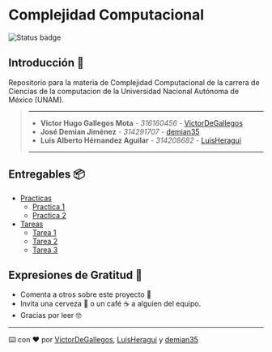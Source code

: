 # Complejidad Computacional 
![Status badge](https://img.shields.io/badge/status-en%20progreso-yellow?style=for-the-badge)

## Introducción 🏁

Repositorio para la materia de Complejidad Computacional de la carrera de Ciencias de la computacion de la Universidad Nacional Autónoma de México (UNAM).

> ---
>
> * **Victor Hugo Gallegos Mota** - *316160456* - [VictorDeGallegos](https://github.com/VictorDeGallegos)
> * **José Demian Jiménez** - *314291707* - [demian35](https://github.com/demian35)
> * **Luis Alberto Hérnandez Aguilar** - *314208682* - [LuisHeragui](https://github.com/LuisHeragui)
>
>
>
> ---

## Entregables 📦
* [Practicas]()
  * [Practica 1](https://github.com/VictorDeGallegos/Complejidad-Computacional/tree/main/practicas/Practica1)
  * [Practica 2](https://github.com/VictorDeGallegos/Complejidad-Computacional/tree/main/practicas/Practica2)
* [Tareas]()
  * [Tarea 1](https://github.com/VictorDeGallegos/Complejidad-Computacional/tree/main/tareas/tarea%201)
  * [Tarea 2](https://github.com/VictorDeGallegos/Complejidad-Computacional/blob/main/tareas/tarea%202/Tarea%202%20.pdf)
  * [Tarea 3](https://github.com/VictorDeGallegos/Complejidad-Computacional/blob/main/tareas/tarea%203/Tarea_3.pdf)

## Expresiones de Gratitud 🎁

* Comenta a otros sobre este proyecto 📢
* Invita una cerveza 🍺 o un café ☕ a alguien del equipo.
* Gracias por leer 🤓

---
⌨️ con ❤️ por  [VictorDeGallegos](https://github.com/VictorDeGallegos), [LuisHeragui](https://github.com/LuisHeragui) y [demian35](https://github.com/demian35) 
